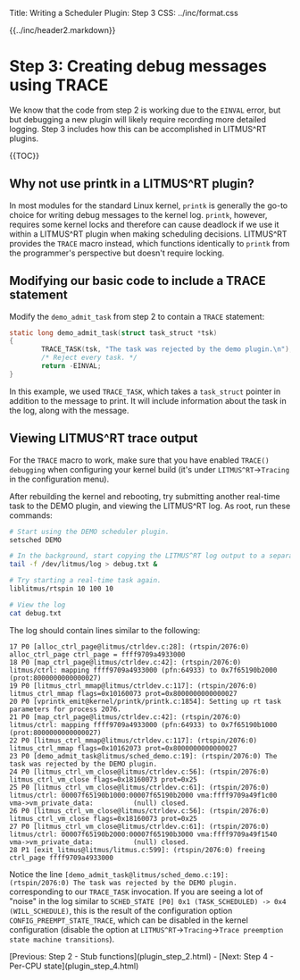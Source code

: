 Title:  Writing a Scheduler Plugin: Step 3
CSS:    ../inc/format.css

{{../inc/header2.markdown}}

Step 3: Creating debug messages using TRACE
===========================================

We know that the code from step 2 is working due to the `EINVAL` error, but but debugging a new plugin will likely require recording more detailed logging. Step 3 includes how this can be accomplished in LITMUS^RT plugins.

{{TOC}}

## Why not use printk in a LITMUS^RT plugin?

In most modules for the standard Linux kernel, `printk` is generally the go-to choice for writing debug messages to the kernel log. `printk`, however, requires some kernel locks and therefore can cause deadlock if we use it within a LITMUS^RT plugin when making scheduling decisions. LITMUS^RT provides the `TRACE` macro instead, which functions identically to `printk` from the programmer's perspective but doesn't require locking.

## Modifying our basic code to include a TRACE statement

Modify the `demo_admit_task` from step 2 to contain a `TRACE` statement:

```C
static long demo_admit_task(struct task_struct *tsk)
{
        TRACE_TASK(tsk, "The task was rejected by the demo plugin.\n");
        /* Reject every task. */
        return -EINVAL;
}
```

In this example, we used `TRACE_TASK`, which takes a `task_struct` pointer in addition to the message to print. It will include information about the task in the log, along with the message.

## Viewing LITMUS^RT trace output

For the `TRACE` macro to work, make sure that you have enabled `TRACE() debugging` when configuring your kernel build (it's under `LITMUS^RT`->`Tracing` in the configuration menu).

After rebuilding the kernel and rebooting, try submitting another real-time task to the DEMO plugin, and viewing the LITMUS^RT log. As root, run these commands:

```bash
# Start using the DEMO scheduler plugin.
setsched DEMO

# In the background, start copying the LITMUS^RT log output to a separate file.
tail -f /dev/litmus/log > debug.txt &

# Try starting a real-time task again.
liblitmus/rtspin 10 100 10

# View the log
cat debug.txt
```

The log should contain lines similar to the following:

```
17 P0 [alloc_ctrl_page@litmus/ctrldev.c:28]: (rtspin/2076:0) alloc_ctrl_page ctrl_page = ffff9709a4933000
18 P0 [map_ctrl_page@litmus/ctrldev.c:42]: (rtspin/2076:0) litmus/ctrl: mapping ffff9709a4933000 (pfn:64933) to 0x7f65190b2000 (prot:8000000000000027)
19 P0 [litmus_ctrl_mmap@litmus/ctrldev.c:117]: (rtspin/2076:0) litmus_ctrl_mmap flags=0x10160073 prot=0x8000000000000027
20 P0 [vprintk_emit@kernel/printk/printk.c:1854]: Setting up rt task parameters for process 2076.
21 P0 [map_ctrl_page@litmus/ctrldev.c:42]: (rtspin/2076:0) litmus/ctrl: mapping ffff9709a4933000 (pfn:64933) to 0x7f65190b1000 (prot:8000000000000027)
22 P0 [litmus_ctrl_mmap@litmus/ctrldev.c:117]: (rtspin/2076:0) litmus_ctrl_mmap flags=0x10162073 prot=0x8000000000000027
23 P0 [demo_admit_task@litmus/sched_demo.c:19]: (rtspin/2076:0) The task was rejected by the DEMO plugin.
24 P0 [litmus_ctrl_vm_close@litmus/ctrldev.c:56]: (rtspin/2076:0) litmus_ctrl_vm_close flags=0x18160073 prot=0x25
25 P0 [litmus_ctrl_vm_close@litmus/ctrldev.c:61]: (rtspin/2076:0) litmus/ctrl: 00007f65190b1000:00007f65190b2000 vma:ffff9709a49f1c00 vma->vm_private_data:          (null) closed.
26 P0 [litmus_ctrl_vm_close@litmus/ctrldev.c:56]: (rtspin/2076:0) litmus_ctrl_vm_close flags=0x18160073 prot=0x25
27 P0 [litmus_ctrl_vm_close@litmus/ctrldev.c:61]: (rtspin/2076:0) litmus/ctrl: 00007f65190b2000:00007f65190b3000 vma:ffff9709a49f1540 vma->vm_private_data:          (null) closed.
28 P1 [exit_litmus@litmus/litmus.c:599]: (rtspin/2076:0) freeing ctrl_page ffff9709a4933000
```

Notice the line `[demo_admit_task@litmus/sched_demo.c:19]: (rtspin/2076:0) The task was rejected by the DEMO plugin.` corresponding to our `TRACE_TASK` invocation. If you are seeing a lot of "noise" in the log similar to `SCHED_STATE [P0] 0x1 (TASK_SCHEDULED) -> 0x4 (WILL_SCHEDULE)`, this is the result of the configuration option `CONFIG_PREEMPT_STATE_TRACE`, which can be disabled in the kernel configuration (disable the option at `LITMUS^RT`->`Tracing`->`Trace preemption state machine transitions`).

<div class="nav">
[Previous: Step 2 - Stub functions](plugin_step_2.html) -
[Next: Step 4 - Per-CPU state](plugin_step_4.html)
</div>
